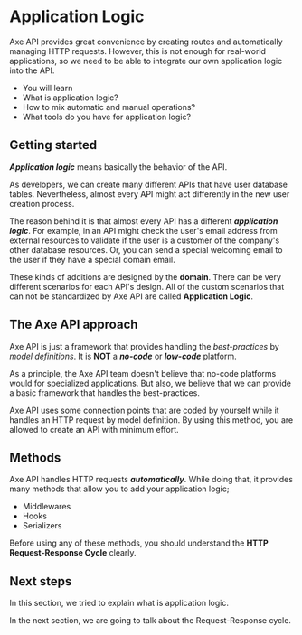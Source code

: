# Application Logic

<p class="description">
Axe API provides great convenience by creating routes and automatically managing HTTP requests. However, this is not enough for real-world applications, so we need to be able to integrate our own application logic into the API.
</p>

<ul class="intro">
  <li>You will learn</li>
  <li>What is application logic?</li>
  <li>How to mix automatic and manual operations?</li>
  <li>What tools do you have for application logic?</li>
</ul>

## Getting started

**_Application logic_** means basically the behavior of the API.

As developers, we can create many different APIs that have user database tables. Nevertheless, almost every API might act differently in the new user creation process.

The reason behind it is that almost every API has a different **_application logic_**. For example, in an API might check the user's email address from external resources to validate if the user is a customer of the company's other database resources. Or, you can send a special welcoming email to the user if they have a special domain email.

These kinds of additions are designed by the **domain**. There can be very different scenarios for each API's design. All of the custom scenarios that can not be standardized by Axe API are called **Application Logic**.

## The Axe API approach

Axe API is just a framework that provides handling the _best-practices_ by _model definitions_. It is **NOT** a **_no-code_** or **_low-code_** platform.

As a principle, the Axe API team doesn't believe that no-code platforms would for specialized applications. But also, we believe that we can provide a basic framework that handles the best-practices.

Axe API uses some connection points that are coded by yourself while it handles an HTTP request by model definition. By using this method, you are allowed to create an API with minimum effort.

## Methods

Axe API handles HTTP requests **_automatically_**. While doing that, it provides many methods that allow you to add your application logic;

- Middlewares
- Hooks
- Serializers

Before using any of these methods, you should understand the **HTTP Request-Response Cycle** clearly.

## Next steps

In this section, we tried to explain what is application logic.

In the next section, we are going to talk about the Request-Response cycle.
